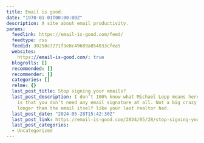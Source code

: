```yaml
---
title: Email is good.
date: "1970-01-01T00:00:00Z"
description: A site about email productivity.
params:
  feedlink: https://email-is-good.com/feed/
  feedtype: rss
  feedid: 30258c7271f3e8c49689a854033cfea5
  websites:
    https://email-is-good.com/: true
  blogrolls: []
  recommended: []
  recommender: []
  categories: []
  relme: {}
  last_post_title: Stop signing your emails?
  last_post_description: I don’t 100% know what Michael Lopp means here but my guess
    is that you don’t need any email signature at all. Not a big crazy one that is
    longer than the email itself like your last realtor had.
  last_post_date: "2024-05-28T15:42:30Z"
  last_post_link: https://email-is-good.com/2024/05/28/stop-signing-your-emails/
  last_post_categories:
  - Uncategorized
---
```

